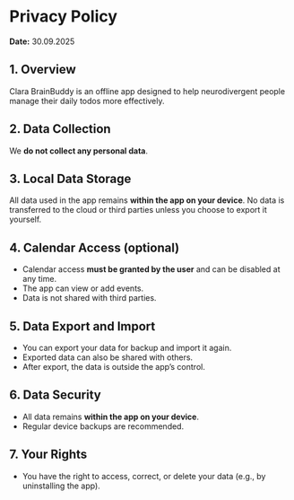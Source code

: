 # Privacy Policy

**Date:** 30.09.2025

## 1. Overview
Clara BrainBuddy is an offline app designed to help neurodivergent people manage their daily todos more effectively.

## 2. Data Collection
We **do not collect any personal data**.

## 3. Local Data Storage
All data used in the app remains **within the app on your device**. No data is transferred to the cloud or third parties unless you choose to export it yourself.

## 4. Calendar Access (optional)
- Calendar access **must be granted by the user** and can be disabled at any time.  
- The app can view or add events.  
- Data is not shared with third parties.

## 5. Data Export and Import
- You can export your data for backup and import it again.  
- Exported data can also be shared with others.  
- After export, the data is outside the app’s control.

## 6. Data Security
- All data remains **within the app on your device**.  
- Regular device backups are recommended.

## 7. Your Rights
- You have the right to access, correct, or delete your data (e.g., by uninstalling the app).
